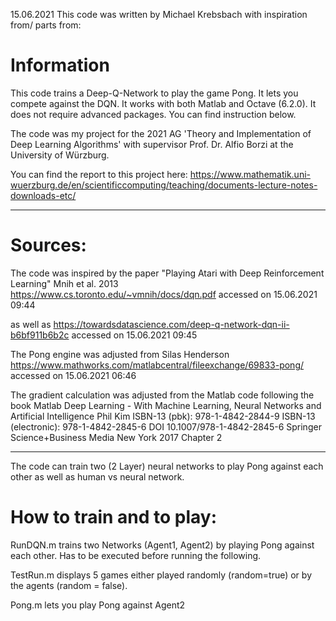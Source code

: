 15.06.2021
This code was written by Michael Krebsbach with inspiration from/ parts from:

# Information
This code trains a Deep-Q-Network to play the game Pong. It lets you compete against the DQN. It works with both Matlab and Octave (6.2.0). It does not require advanced packages. You can find instruction below.

The code was my project for the 2021 AG 'Theory and Implementation of Deep Learning Algorithms' with supervisor Prof. Dr. Alfio Borzi at the University of Würzburg.

You can find the report to this project here:
https://www.mathematik.uni-wuerzburg.de/en/scientificcomputing/teaching/documents-lecture-notes-downloads-etc/

--------------------------------------------------------------------------------------------------------
# Sources:
The code was inspired by the paper
	"Playing Atari with Deep Reinforcement Learning" 
	Mnih et al.
	2013
	https://www.cs.toronto.edu/~vmnih/docs/dqn.pdf
	accessed on 15.06.2021 09:44

as well as
	https://towardsdatascience.com/deep-q-network-dqn-ii-b6bf911b6b2c
	accessed on 15.06.2021 09:45

The Pong engine was adjusted from 
	Silas Henderson
	https://www.mathworks.com/matlabcentral/fileexchange/69833-pong/
	accessed on 15.06.2021 06:46

The gradient calculation was adjusted from the Matlab code following the book 
	Matlab Deep Learning - With Machine Learning, Neural Networks and Artificial Intelligence
	Phil Kim
	ISBN-13 (pbk): 978-1-4842-2844-9
	ISBN-13 (electronic): 978-1-4842-2845-6
	DOI 10.1007/978-1-4842-2845-6
	Springer Science+Business Media New York
	2017
	Chapter 2

--------------------------------------------------------------------------------------------------------
The code can train two (2 Layer) neural networks to play Pong against each other 
as well as human vs neural network.

# How to train and to play:
RunDQN.m    trains two Networks (Agent1, Agent2) by playing Pong against each other. Has to be executed before running the following.

TestRun.m   displays 5 games either played randomly (random=true) or by the agents (random = false).

Pong.m      lets you play Pong against Agent2
